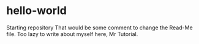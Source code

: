 # hello-world
Starting repository
That would be some comment to change the Read-Me file. Too lazy to write about myself here, Mr Tutorial.
